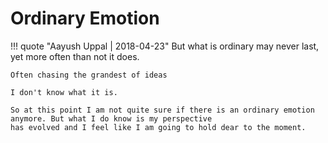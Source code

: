 # Ordinary Emotion

!!! quote "Aayush Uppal | 2018-04-23"
    But what is ordinary may never last, yet more often than not it does.

    Often chasing the grandest of ideas

    I don't know what it is.

    So at this point I am not quite sure if there is an ordinary emotion anymore. But what I do know is my perspective
    has evolved and I feel like I am going to hold dear to the moment.
